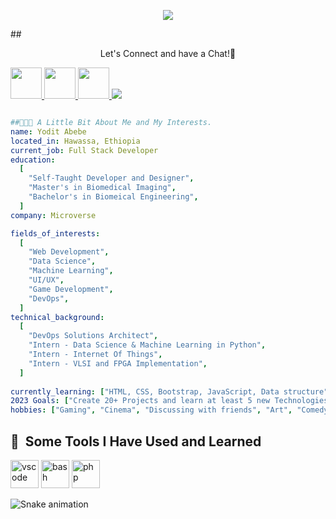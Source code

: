 <p align="center">
  <img src="https://capsule-render.vercel.app/api?text=Hey Everyone!🕹️&animation=fadeIn&type=waving&color=gradient&height=100"/>
</p>

##<p align="center">Let's Connect and have a Chat!💬</p>

<a href="https://twitter.com/yodtwit">
  <img height="50" src="https://www.iconfinder.com/icons/5296514/bird_tweet_twitter_twitter_logo_icon"/>
</a>
<a href="https://linkedin.com/in/yodit-abebe-a97a68140">
  <img height="50" src="https://www.iconfinder.com/icons/5296501/linkedin_network_linkedin_logo_icon"/>
</a>
<a href="https://github.com/yodit93/Personal-portfolio">
  <img height="50" src="https://www.iconfinder.com/icons/4818544/cv_job_portfolio_icon"/>
</a>

<img src="https://media4.giphy.com/media/QNFhOolVeCzPQ2Mx85/giphy.gif?cid=ecf05e47f4gq2i5lglwyu4m82mu9ex60pifzk5tt4rcs00gs&rid=giphy.gif&ct=g"/>

```yaml

##👨🏻‍💻 A Little Bit About Me and My Interests.
name: Yodit Abebe
located_in: Hawassa, Ethiopia
current_job: Full Stack Developer
education:
  [
    "Self-Taught Developer and Designer",
    "Master's in Biomedical Imaging",
    "Bachelor's in Biomeical Engineering",
  ]
company: Microverse

fields_of_interests:
  [
    "Web Development",
    "Data Science",
    "Machine Learning",
    "UI/UX",
    "Game Development",
    "DevOps",
  ]
technical_background:
  [
    "DevOps Solutions Architect",
    "Intern - Data Science & Machine Learning in Python",
    "Intern - Internet Of Things",
    "Intern - VLSI and FPGA Implementation",
  ]
  
currently_learning: ["HTML, CSS, Bootstrap, JavaScript, Data structure"]
2023 Goals: ["Create 20+ Projects and learn at least 5 new Technologies."]
hobbies: ["Gaming", "Cinema", "Discussing with friends", "Art", "Comedy"]
```

<h2> 🚀 &nbsp;Some Tools I Have Used and Learned</h2>
<p align="left">
<img src="https://cdn.jsdelivr.net/gh/devicons/devicon/icons/vscode/vscode-original.svg" alt="vscode" width="45" height="45"/>
<img src="https://cdn.jsdelivr.net/gh/devicons/devicon/icons/bash/bash-original.svg" alt="bash" width="45" height="45"/>
<img src="https://cdn.jsdelivr.net/gh/devicons/devicon/icons/php/php-original.svg" alt="php" width="45" height="45"/>
</p>

![Snake animation](https://github.com/yodit93/yodit93/blob/output/github-contribution-grid-snake.svg)

